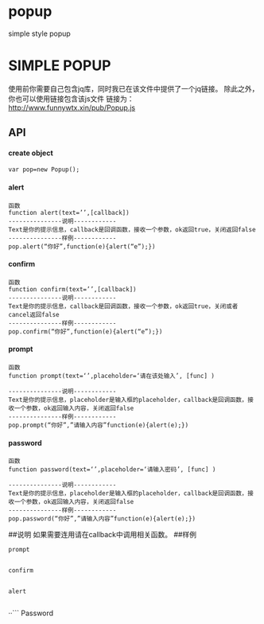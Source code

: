 # popup
simple style popup
# SIMPLE POPUP

使用前你需要自己包含jq库，同时我已在该文件中提供了一个jq链接。
除此之外，你也可以使用链接包含该js文件
链接为：
http://www.funnywtx.xin/pub/Popup.js

## API
#### create object
```
var pop=new Popup();
```

#### alert
```
函数
function alert(text=’’,[callback])
---------------说明------------
Text是你的提示信息，callback是回调函数，接收一个参数，ok返回true，关闭返回false
---------------样例------------
pop.alert(“你好”,function(e){alert(“e”);})
```
#### confirm
```
函数
function confirm(text=’’,[callback])
---------------说明------------
Text是你的提示信息，callback是回调函数，接收一个参数，ok返回true，关闭或者cancel返回false
---------------样例------------
pop.confirm(“你好”,function(e){alert(“e”);})
```
#### prompt
```
函数
function prompt(text=‘’,placeholder=‘请在该处输入’, [func] )

---------------说明------------
Text是你的提示信息，placeholder是输入框的placeholder，callback是回调函数，接收一个参数，ok返回输入内容，关闭返回false
---------------样例------------
pop.prompt(“你好”,”请输入内容”function(e){alert(e);})
```
#### password
```
函数
function password(text=‘’,placeholder=‘请输入密码’, [func] )

---------------说明------------
Text是你的提示信息，placeholder是输入框的placeholder，callback是回调函数，接收一个参数，ok返回输入内容，关闭返回false
---------------样例------------
pop.password(“你好”,”请输入内容”function(e){alert(e);})
```
##说明
如果需要连用请在callback中调用相关函数。
##样例
```
prompt
 
```
```
confirm
 
```
```
alert
 
```
··```
Password
 
```
